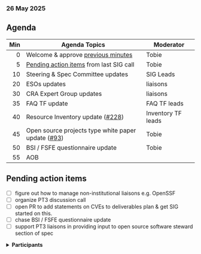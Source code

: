 ###  26 May 2025
##  Agenda
| Min | Agenda Topics | Moderator |
| --: | ----- | --- |
|   0 | Welcome & approve [previous minutes](https://github.com/orcwg/orcwg/pull/94) | Tobie |
|   5 | [Pending action items](#pending-action-items) from last SIG call | Tobie |
|  10 | Steering & Spec Committee updates | SIG Leads |
|  20 | ESOs updates | liaisons |
|  30 | CRA Expert Group updates | liaisons |
|  35 | FAQ TF update | FAQ TF leads |
|  40 | Resource Inventory update ([#228](https://github.com/orcwg/cra-hub/pull/228)) | Inventory TF leads |
|  45 | Open source projects type white paper update ([#93](https://github.com/orcwg/orcwg/pull/93)) | Tobie |
|  50 | BSI / FSFE questionnaire update | Tobie |
|  55 | AOB | |

## Pending action items

- [ ] figure out how to manage non-institutional liaisons e.g. OpenSSF  
- [ ] organize PT3 discussion call  
- [ ] open PR to add statements on CVEs to deliverables plan & get SIG started on this.
- [ ] chase BSI / FSFE questionnaire update
- [ ] support PT3 liaisons in providing input to open source software steward section of spec

<details>
<summary><b>Participants </b></summary>
 
</details>


  
